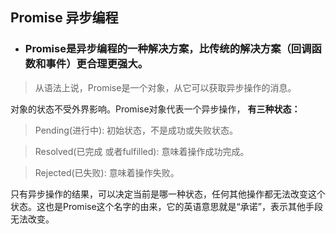 ## Promise 异步编程

* ### Promise是异步编程的一种解决方案，比传统的解决方案（回调函数和事件）更合理更强大。

>从语法上说，Promise是一个对象，从它可以获取异步操作的消息。


对象的状态不受外界影响。Promise对象代表一个异步操作， **有三种状态：**

>Pending(进行中): 初始状态，不是成功或失败状态。
    
>Resolved(已完成 或者fulfilled): 意味着操作成功完成。
    
>Rejected(已失败): 意味着操作失败。
   
只有异步操作的结果，可以决定当前是哪一种状态，任何其他操作都无法改变这个状态。这也是Promise这个名字的由来，它的英语意思就是“承诺”，表示其他手段无法改变。 
